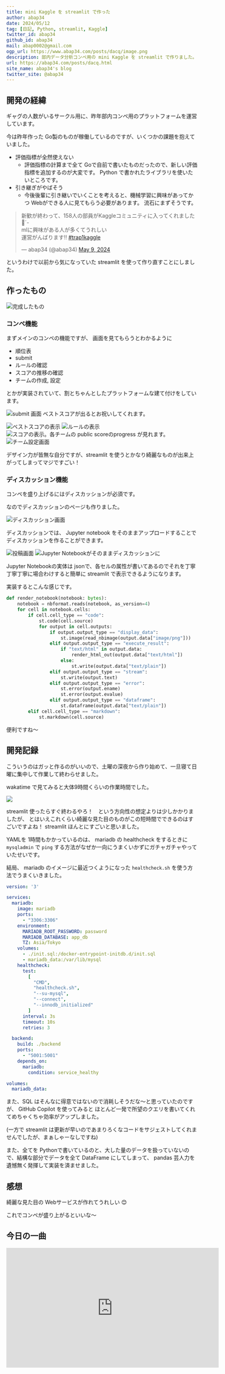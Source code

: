 ```yaml
---
title: mini Kaggle を streamlit で作った
author: abap34
date: 2024/05/12
tag: [日記, Python, streamlit, Kaggle]
twitter_id: abap34
github_id: abap34
mail: abap0002@gmail.com
ogp_url: https://www.abap34.com/posts/dacq/image.png
description: 部内データ分析コンペ用の mini Kaggle を streamlit で作りました。
url: https://abap34.com/posts/dacq.html
site_name: abap34's blog
twitter_site: @abap34
---
```


## 開発の経緯


ギャグの人数がいるサークル用に、昨年部内コンペ用のプラットフォームを運営しています。

今は昨年作った Go製のものが稼働しているのですが、いくつかの課題を抱えていました。

- 評価指標が全然使えない
  - 評価指標の計算まで全て Goで自前で書いたものだったので、新しい評価指標を追加するのが大変です。 Python で書かれたライブラリを使いたいところです。
- 引き継ぎがやばそう
  - 今後後輩に引き継いでいくことを考えると、機械学習に興味があってかつ Webができる人に見てもらう必要があります。 流石にまずそうです。

<blockquote class="twitter-tweet"><p lang="ja" dir="ltr">新歓が終わって、158人の部員がKaggleコミュニティに入ってくれました🤲´-<br>mlに興味がある人が多くてうれしい<br>運営がんばります‼️ <a href="https://twitter.com/hashtag/trap1kaggle?src=hash&amp;ref_src=twsrc%5Etfw">#trap1kaggle</a></p>&mdash; abap34 (@abap34) <a href="https://twitter.com/abap34/status/1788718306008125491?ref_src=twsrc%5Etfw">May 9, 2024</a></blockquote> <script async src="https://platform.twitter.com/widgets.js" charset="utf-8"></script>

というわけで以前から気になっていた streamlit を使って作り直すことにしました。

## 作ったもの
![完成したもの](dacq/image.png)
### コンペ機能

まずメインのコンペの機能ですが、
画面を見てもらうとわかるように

- 順位表
- submit
- ルールの確認
- スコアの推移の確認
- チームの作成, 設定

とかが実装されていて、割とちゃんとしたプラットフォームな建て付けをしています。

![submit 画面](dacq/image-1.png)
ベストスコアが出るとお祝いしてくれます。

![ベストスコアの表示](dacq/image-2.png)
![ルールの表示](dacq/image-3.png)
![スコアの表示。各チームの public scoreのprogress が見れます。](dacq/image-4.png)
![チーム設定画面](dacq/image-5.png)

デザイン力が皆無な自分ですが、streamlit を使うとかなり綺麗なものが出来上がってしまってマジですごい！

### ディスカッション機能

コンペを盛り上げるにはディスカッションが必須です。

なのでディスカッションのページも作りました。

![ディスカッション画面](dacq/image-6.png)

ディスカッションでは、 Jupyter notebook をそのままアップロードすることでディスカッションを作ることができます。


![投稿画面](dacq/image-8.png)
![Jupyter Notebookがそのままディスカッションに](dacq/image-7.png)

Jupyter Notebookの実体は jsonで、各セルの属性が書いてあるのでそれを丁寧丁寧丁寧に場合わけすると簡単に streamlit で表示できるようになります。

実装するとこんな感じです。

```python
def render_notebook(notebook: bytes):
    notebook = nbformat.reads(notebook, as_version=4)
    for cell in notebook.cells:
        if cell.cell_type == "code":
            st.code(cell.source)
            for output in cell.outputs:
                if output.output_type == "display_data":
                    st.image(read_nbimage(output.data["image/png"]))
                elif output.output_type == "execute_result":
                    if "text/html" in output.data:
                        render_html_out(output.data["text/html"])
                    else:
                        st.write(output.data["text/plain"])
                elif output.output_type == "stream":
                    st.write(output.text)
                elif output.output_type == "error":
                    st.error(output.ename)
                    st.error(output.evalue)
                elif output.output_type == "dataframe":
                    st.dataframe(output.data["text/plain"])
        elif cell.cell_type == "markdown":
            st.markdown(cell.source)
```

便利ですね〜

## 開発記録

こういうのはガッと作るのがいいので、土曜の深夜から作り始めて、一旦寝て日曜に集中して作業して終わらせました。

wakatime で見てみると大体9時間くらいの作業時間でした。

![](dacq/image-9.png)

streamlit 使ったらすぐ終わるやろ！　という方向性の想定よりは少しかかりましたが、
とはいえこれくらい綺麗な見た目のものがこの短時間でできるのはすごいですよね！ streamlit ほんとにすごいと思いました。


YAMLを 1時間もかかっているのは、 mariadb の healthcheck をするときに `mysqladmin` で `ping` する方法がなぜか一向にうまくいかずにガチャガチャやっていたせいです。


結局、 mariadb のイメージに最近つくようになった `healthcheck.sh` を使う方法でうまくいきました。


```yaml
version: '3'

services:
  mariadb:
    image: mariadb
    ports:
      - "3306:3306"
    environment:
      MARIADB_ROOT_PASSWORD: password
      MARIADB_DATABASE: app_db
      TZ: Asia/Tokyo
    volumes:
      - ./init.sql:/docker-entrypoint-initdb.d/init.sql
      - mariadb_data:/var/lib/mysql
    healthcheck:
      test:
        [
          "CMD",
          "healthcheck.sh",
          "--su-mysql",
          "--connect",
          "--innodb_initialized"
        ]
      interval: 3s
      timeout: 10s
      retries: 3

  backend:
    build: ./backend
    ports:
      - "5001:5001"
    depends_on:
      mariadb:
        condition: service_healthy

volumes:
  mariadb_data:
```

また、SQL はそんなに得意ではないので消耗しそうだな〜と思っていたのですが、
GitHub Copilot を使ってみると ほとんど一発で所望のクエリを書いてくれてめちゃくちゃ効率がアップしました。

(一方で streamlit は更新が早いのであまりろくなコードをサジェストしてくれませんでしたが、まぁしゃーなしですね)


また、全てを Pythonで書いているのと、大した量のデータを扱っていないので、結構な部分でデータを全て DataFrame にしてしまって、
pandas 芸人力を遺憾無く発揮して実装を済ませました。

## 感想

綺麗な見た目の Webサービスが作れてうれしい 😊


これでコンペが盛り上がるといいな〜


## 今日の一曲

<iframe width="560" height="315" src="https://www.youtube.com/embed/mwfgMm2RGNk?si=00Oh44vU7f2shXU2" title="YouTube video player" frameborder="0" allow="accelerometer; autoplay; clipboard-write; encrypted-media; gyroscope; picture-in-picture; web-share" referrerpolicy="strict-origin-when-cross-origin" allowfullscreen></iframe>
